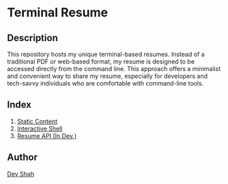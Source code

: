 # Terminal Resume

## Description

This repository hosts my unique terminal-based resumes. Instead of a traditional PDF or web-based format, my resume is designed to be accessed directly from the command line. This approach offers a minimalist and convenient way to share my resume, especially for developers and tech-savvy individuals who are comfortable with command-line tools.

## Index

1. [Static Content](https://github.com/busycaesar/Terminal_Resume/tree/Master/static)
2. [Interactive Shell](https://github.com/busycaesar/Terminal_Resume/tree/Master/interactive)
3. [Resume API (In Dev.)](https://github.com/busycaesar/Terminal_Resume/tree/Master/api)

## Author

[Dev Shah](https://github.com/busycaesar)
